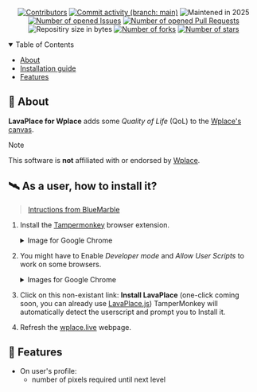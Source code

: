 <div align="center" tabindex="-1" title="Oh, found one secret! 🥚">

[![Contributors](https://img.shields.io/github/contributors/volcanofr/Wplace-LavaPlace?style=flat-square&label=Contributors)](https://github.com/volcanofr/Wplace-LavaPlace/graphs/contributors)
[![Commit activity (branch:
main)](https://img.shields.io/github/commit-activity/y/volcanofr/Wplace-LavaPlace/main?style=flat-square&label=Commit%20activity)](https://github.com/volcanofr/Wplace-LavaPlace/commits/main)
![Maintened in 2025](https://img.shields.io/maintenance/yes/2025?style=flat-square&label=Actively%20maintened)<!-- HAVE TO BE UPDATED EVERY YEAR -->
[![Number of opened Issues](https://img.shields.io/github/issues/volcanofr/Wplace-LavaPlace?style=flat-square&label=Issues)](https://github.com/volcanofr/Wplace-LavaPlace/issues)
[![Number of opened Pull
Requests](https://img.shields.io/github/issues-pr/volcanofr/Wplace-LavaPlace?style=flat-square&label=Pull%20Requests)](https://github.com/volcanofr/Wplace-LavaPlace/pulls)
<br />
![Repositiry size in bytes](https://img.shields.io/github/languages/code-size/volcanofr/Wplace-LavaPlace?style=flat-square&label=Repository%20size)
[![Number of forks](https://img.shields.io/github/forks/volcanofr/Wplace-LavaPlace?style=flat-square&label=Forks)](https://github.com/pxlsspace/volcanofr/Wplace-LavaPlace)
[![Number of stars](https://img.shields.io/github/stars/volcanofr/Wplace-LavaPlace?style=flat-square&label=Stars)](#repository-details-container)

</div>

<details open>
<summary>Table of Contents</summary>

* [About](#-about)
* [Installation guide](#️-as-a-user-how-to-install-it)
* [Features](#-features)

</details>

## 🚀 About

**LavaPlace for Wplace** adds some *Quality of Life* (QoL) to the [Wplace's
canvas](https://wplace.live/).

> [!NOTE]
> This software is **not** affiliated with or endorsed by
> [Wplace](https://wplace.live/terms/terms-of-service).

## 🛰️ As a user, how to install it?

> [Intructions from BlueMarble](https://github.com/SwingTheVine/Wplace-BlueMarble?tab=readme-ov-file#installation-instructions)

1. Install the [Tampermonkey](https://www.tampermonkey.net/#download) browser extension.
   <details>
   <summary>Image for Google Chrome</summary>

   ![](https://github.com/SwingTheVine/Wplace-BlueMarble/raw/main/docs/assets/ComputerChromeInstall1.png)

   </details>
2. You might have to Enable *Developer mode* and *Allow User Scripts* to work on some browsers.
   <details>
   <summary>Images for Google Chrome</summary>

   ![](https://github.com/SwingTheVine/Wplace-BlueMarble/raw/main/docs/assets/ComputerChromeInstall2.png)
   ![](https://github.com/SwingTheVine/Wplace-BlueMarble/raw/main/docs/assets/ComputerChromeInstall3.png)

   </details>
3. Click on this non-existant link: **Install LavaPlace** (one-click coming soon, you can already use [LavaPlace.js](LavaPlace.js))
   TamperMonkey will automatically detect the userscript and prompt you to Install it.
4. Refresh the [wplace.live](https://wplace.live/) webpage.

## 👾 Features

- On user's profile:
  - number of pixels required until next level
